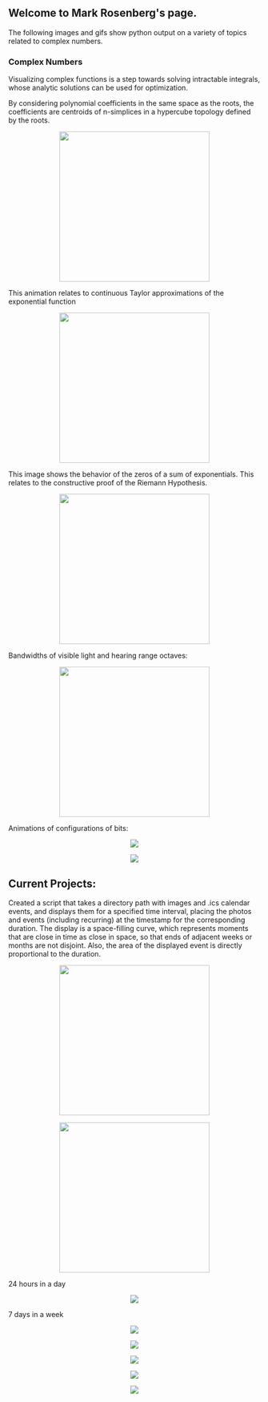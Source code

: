 ## Welcome to Mark Rosenberg's page.

The following images and gifs show python output on a variety of topics related to complex numbers.

### Complex Numbers

Visualizing complex functions is a step towards solving intractable integrals, whose analytic solutions can be used for optimization. 

By considering polynomial coefficients in the same space as the roots, the coefficients are centroids of n-simplices in a hypercube topology defined by the roots. 

<p align="center">
  <img width="300" height="300" src="https://tauself.github.io/Quartic.png">
</p>

This animation relates to continuous Taylor approximations of the exponential function 

<p align="center">
  <img width="300" height="300" src="https://tauself.github.io/ezgif-5-a17819ac3b.gif">
</p>

This image shows the behavior of the zeros of a sum of exponentials. This relates to the constructive proof of the Riemann Hypothesis.
<p align="center">
  <img width="300" height="300" src="https://tauself.github.io/ExpZeros2.png">
</p>

Bandwidths of visible light and hearing range octaves:
<p align="center">
  <img width="300" height="300" src="https://tauself.github.io/bandwidths.png">
</p>

Animations of configurations of bits:
<p align="center">
  <img src="https://tauself.github.io/ezgif-5-8fc1f0169b.gif">
</p>

<p align="center">
  <img src="https://tauself.github.io/ezgif-5-f107764e22.gif">
</p>

## Current Projects:

Created a script that takes a directory path with images and .ics calendar events, and displays them for a specified time interval, placing the photos and events (including recurring) at the timestamp for the corresponding duration. The display is a space-filling curve, which represents moments that are close in time as close in space, so that ends of adjacent weeks or months are not disjoint. Also, the area of the displayed event is directly proportional to the duration.


<p align="center">
  <img width="300" height="300" src="https://tauself.github.io/Unknown-838.png">
</p>
<p align="center">
  <img width="300" height="300" src="https://tauself.github.io/Unknown-850.png">
</p>

24 hours in a day
<p align="center">
  <img src="https://tauself.github.io/ezgif-2-0d206eb20c.gif">
</p>

7 days in a week
<p align="center">
  <img src="https://tauself.github.io/ezgif-1-179972c44b.gif">
</p>

<p align="center">
  <img src="https://tauself.github.io/Screen%20Shot%202018-10-12%20at%2016.39.47.png">
</p>

<p align="center">
  <img src="https://tauself.github.io/Screen%20Shot%202018-11-15%20at%2021.13.42.png">
</p>

<p align="center">
  <img src="https://tauself.github.io/Screen%20Shot%202018-11-23%20at%2000.20.53.png">
</p>

<p align="center">
  <img src="https://tauself.github.io/Screen%20Shot%202018-12-27%20at%2017.30.29.png">
</p>
